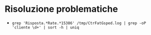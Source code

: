 # Risoluzione problematiche
- ```shell
  grep 'Risposta.*Rate.*15386' /tmp/CtrFatGsped.log | grep -oP 'cliente \d+' | sort -h | uniq
  ```